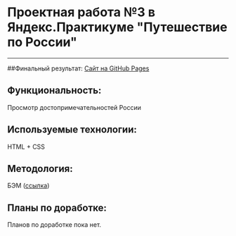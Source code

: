 # Проектная работа №3 в Яндекс.Практикуме "Путешествие по России"
____________________

##Финальный результат:
[Сайт на GitHub Pages](https://gelserkirchen.github.io/russian-travel/index.html)

## Функциональность:
Просмотр достопримечательностей России

## Используемые технологии:
HTML + CSS

## Методология:
БЭМ ([ссылка](https://ru.bem.info/methodology/))

## Планы по доработке:
Планов по доработке пока нет.